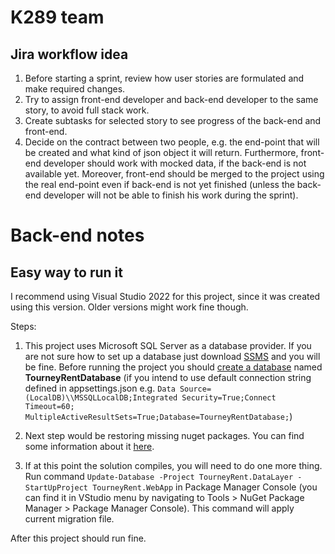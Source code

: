 # K289 team
## Jira workflow idea
1. Before starting a sprint, review how user stories are formulated and make required changes.
2. Try to assign front-end developer and back-end developer to the same story, to avoid full stack work.
3. Create subtasks for selected story to see progress of the back-end and front-end.
4. Decide on the contract between two people, e.g. the end-point that will be created and what kind of json object it will return. Furthermore, front-end developer should work with mocked data, if the back-end is not available yet. Moreover, front-end should be merged to the project using the real end-point even if back-end is not yet finished (unless the back-end developer will not be able to finish his work during the sprint).

# Back-end notes
## Easy way to run it

I recommend using Visual Studio 2022 for this project, since it was created using this version.
Older versions might work fine though.

Steps:
1. This project uses Microsoft SQL Server as a database provider. 
If you are not sure how to set up a database just download 
[SSMS](https://docs.microsoft.com/en-us/sql/ssms/download-sql-server-management-studio-ssms?view=sql-server-ver16) and you will be fine.
Before running the project you should [create a database](https://support.mailessentials.gfi.com/hc/en-us/articles/360015116400-How-to-create-a-new-database-in-Microsoft-SQL-Server) named **TourneyRentDatabase**
(if you intend to use default connection string defined in appsettings.json e.g.
```Data Source=(LocalDB)\\MSSQLLocalDB;Integrated Security=True;Connect Timeout=60; MultipleActiveResultSets=True;Database=TourneyRentDatabase;```)

2. Next step would be restoring missing nuget packages. You can find some information about it [here](https://docs.microsoft.com/en-us/nuget/consume-packages/package-restore).
3. If at this point the solution compiles, you will need to do one more thing. Run command ```Update-Database -Project TourneyRent.DataLayer -StartUpProject TourneyRent.WebApp```
in Package Manager Console (you can find it in VStudio menu by navigating to Tools > NuGet Package Manager > Package Manager Console).
This command will apply current migration file.

After this project should run fine.
